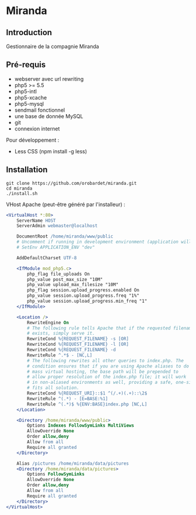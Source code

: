 Miranda
=======

Introduction
------------
Gestionnaire de la compagnie Miranda

Pré-requis
----------

- webserver avec url rewriting
- php5 >= 5.5
- php5-intl
- php5-xcache
- php5-mysql
- sendmail fonctionnel
- une base de donnée MySQL
- git
- connexion internet
  

Pour développement :
- Less CSS (npm install -g less)


Installation
------------

```shell
git clone https://github.com/orobardet/miranda.git
cd miranda
./install.sh
```

VHost Apache (peut-être généré par l'installeur) :
```apache
<VirtualHost *:80>
    ServerName HOST
    ServerAdmin webmaster@localhost

    DocumentRoot /home/miranda/www/public
    # Uncomment if running in development environment (application will provide debugging features)
    # SetEnv APPLICATION_ENV "dev"

    AddDefaultCharset UTF-8

    <IfModule mod_php5.c>
        php_flag file_uploads On
        php_value post_max_size "10M"
        php_value upload_max_filesize "10M"
        php_flag session.upload_progress.enabled On
        php_value session.upload_progress.freq "1%"
        php_value session.upload_progress.min_freq "1"
    </IfModule>

    <Location />
        RewriteEngine On
        # The following rule tells Apache that if the requested filename
        # exists, simply serve it.
        RewriteCond %{REQUEST_FILENAME} -s [OR]
        RewriteCond %{REQUEST_FILENAME} -l [OR]
        RewriteCond %{REQUEST_FILENAME} -d
        RewriteRule ^.*$ - [NC,L]
        # The following rewrites all other queries to index.php. The
        # condition ensures that if you are using Apache aliases to do
        # mass virtual hosting, the base path will be prepended to
        # allow proper resolution of the index.php file; it will work
        # in non-aliased environments as well, providing a safe, one-size
        # fits all solution.
        RewriteCond %{REQUEST_URI}::$1 ^(/.+)(.+)::\2$
        RewriteRule ^(.*) - [E=BASE:%1]
        RewriteRule ^(.*)$ %{ENV:BASE}index.php [NC,L]
    </Location>

    <Directory /home/miranda/www/public>
        Options Indexes FollowSymLinks MultiViews
        AllowOverride None
        Order allow,deny
        Allow from all
        Require all granted
    </Directory>

    Alias /pictures /home/miranda/data/pictures
    <Directory /home/miranda/data/pictures>
        Options FollowSymLinks
        AllowOverride None
        Order allow,deny
        Allow from all
        Require all granted
    </Directory>
</VirtualHost>
```
